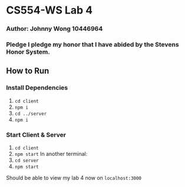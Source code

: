 # CS554-WS Lab 4

### Author: Johnny Wong 10446964

### Pledge I pledge my honor that I have abided by the Stevens Honor System.

## How to Run

### Install Dependencies

1. `cd client`
2. `npm i`
3. `cd ../server`
4. `npm i`

### Start Client & Server

1. `cd client`
2. `npm start`
   In another terminal:
3. `cd server`
4. `npm start`

Should be able to view my lab 4 now on `localhost:3000`
